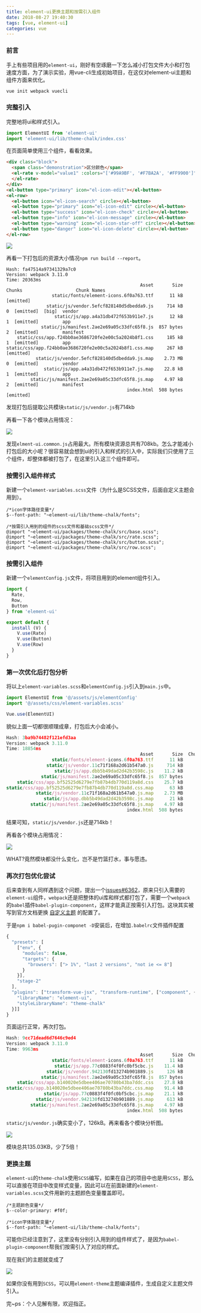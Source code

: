 ```yaml
---
title: element-ui更换主题和按需引入组件
date: 2018-08-27 19:40:30
tags: [vue, element-ui]
categories: vue
---
```


### 前言

手上有些项目用的`element-ui`，刚好有空琢磨一下怎么减小打包文件大小和打包速度方面，为了演示实验，用vue-cli生成初始项目，在这仅对element-ui主题和组件方面来优化。

```javascript
vue init webpack vuecli
```

### 完整引入

完整地将ui和样式引入。

```javascript
import ElementUI from 'element-ui'
import 'element-ui/lib/theme-chalk/index.css'
```


在页面简单使用三个组件，看看效果。

```html
<div class="block">
  <span class="demonstration">区分颜色</span>
  <el-rate v-model="value1" :colors="['#99A9BF', '#F7BA2A', '#FF9900']">
  </el-rate>
</div>
<el-button type="primary" icon="el-icon-edit"></el-button>
<el-row>
  <el-button icon="el-icon-search" circle></el-button>
  <el-button type="primary" icon="el-icon-edit" circle></el-button>
  <el-button type="success" icon="el-icon-check" circle></el-button>
  <el-button type="info" icon="el-icon-message" circle></el-button>
  <el-button type="warning" icon="el-icon-star-off" circle></el-button>
  <el-button type="danger" icon="el-icon-delete" circle></el-button>
</el-row>
```

![](/gb/element-ui更换主题和按需引入组件/0.bmp)

再看一下打包后的资源大小情况`npm run build --report`。

```
Hash: fa47514a97341329a7c0
Version: webpack 3.11.0
Time: 20363ms
                                                  Asset       Size  Chunks                    Chunk Names
                 static/fonts/element-icons.6f0a763.ttf      11 kB          [emitted]
               static/js/vendor.5efcf828140d5dbedda9.js     714 kB       0  [emitted]  [big]  vendor
                  static/js/app.a4a31db472f653b911e7.js      12 kB       1  [emitted]         app
             static/js/manifest.2ae2e69a05c33dfc65f8.js  857 bytes       2  [emitted]         manifest
    static/css/app.f24bb0ae3686720fe2e00c5a2024b8f1.css     185 kB       1  [emitted]         app
static/css/app.f24bb0ae3686720fe2e00c5a2024b8f1.css.map     267 kB          [emitted]
           static/js/vendor.5efcf828140d5dbedda9.js.map    2.73 MB       0  [emitted]         vendor
              static/js/app.a4a31db472f653b911e7.js.map    22.8 kB       1  [emitted]         app
         static/js/manifest.2ae2e69a05c33dfc65f8.js.map    4.97 kB       2  [emitted]         manifest
                                             index.html  508 bytes          [emitted]

```

发现打包后提取公共模块`static/js/vendor.js`有714kb

再看一下各个模块占用情况：

![](/gb/element-ui更换主题和按需引入组件/1.bmp)

发现`elment-ui.common.js`占用最大。所有模块资源总共有708kb。怎么才能减小打包后的大小呢？很容易就会想到ui的引入和样式的引入中，实际我们只使用了三个组件，却整体都被打包了，在这里引入这三个组件即可。

### 按需引入组件样式

新建一个`element-variables.scss`文件（为什么是SCSS文件，后面自定义主题会用到）。

```
/*icon字体路径变量*/
$--font-path: "~element-ui/lib/theme-chalk/fonts";

/*按需引入用到的组件的scss文件和基础scss文件*/
@import "~element-ui/packages/theme-chalk/src/base.scss";
@import "~element-ui/packages/theme-chalk/src/rate.scss";
@import "~element-ui/packages/theme-chalk/src/button.scss";
@import "~element-ui/packages/theme-chalk/src/row.scss";
```

### 按需引入组件

新建一个`elementConfig.js`文件，将项目用到的element组件引入。

```javascript
import {
  Rate,
  Row,
  Button
} from 'element-ui'

export default {
  install (V) {
    V.use(Rate)
    V.use(Button)
    V.use(Row)
  }
}
```

### 第一次优化后打包分析

将以上`element-variables.scss`和`elementConfig.js`引入到`main.js`中。

```javascript
import ElementUI from '@/assets/js/elementConfig'
import '@/assets/css/element-variables.scss'

Vue.use(ElementUI)
```

貌似上面一切都很顺理成章，打包后大小会减小。

```javascript
Hash: 3ba9b74482f121efd3aa
Version: webpack 3.11.0
Time: 18854ms
                                                  Asset       Size  Chunks                    Chunk Names
                 static/fonts/element-icons.6f0a763.ttf      11 kB          [emitted]
               static/js/vendor.11c71f168a2d61b547a0.js     714 kB       0  [emitted]  [big]  vendor
                  static/js/app.dbb5b49dad2d42b3598c.js    11.2 kB       1  [emitted]         app
             static/js/manifest.2ae2e69a05c33dfc65f8.js  857 bytes       2  [emitted]         manifest
    static/css/app.bf52525d6279e7fb87b4db770d119a8d.css    25.7 kB       1  [emitted]         app
static/css/app.bf52525d6279e7fb87b4db770d119a8d.css.map      63 kB          [emitted]
           static/js/vendor.11c71f168a2d61b547a0.js.map    2.73 MB       0  [emitted]         vendor
              static/js/app.dbb5b49dad2d42b3598c.js.map      21 kB       1  [emitted]         app
         static/js/manifest.2ae2e69a05c33dfc65f8.js.map    4.97 kB       2  [emitted]         manifest
                                             index.html  508 bytes          [emitted]
```

结果可知，`static/js/vendor.js`还是714kb！

再看各个模块占用情况：

![](/gb/element-ui更换主题和按需引入组件/2.bmp)

WHAT?竟然模块都没什么变化，岂不是竹篮打水，事与愿违。

### 再次打包优化尝试

后来查到有人同样遇到这个问题，提出一个[issues#6362](https://github.com/ElemeFE/element/issues/6362#issuecomment-323517538)，原来只引入需要的`element-ui`组件，`webpack`还是把整体的ui库和样式都打包了，需要一个`webpack`的`babel`插件`babel-plugin-component`，这样才能真正按需引入打包。这块其实被写到官方文档更换 [自定义主题](http://element-cn.eleme.io/#/zh-CN/component/custom-theme) 的配置了。

于是`npm i babel-pugin-componet -D`安装后，在增加`.babelrc`文件插件配置

```javascript
{
  "presets": [
    ["env", {
      "modules": false,
      "targets": {
        "browsers": ["> 1%", "last 2 versions", "not ie <= 8"]
      }
    }],
    "stage-2"
  ],
  "plugins": ["transform-vue-jsx", "transform-runtime", ["component", {
    "libraryName": "element-ui",
    "styleLibraryName": "theme-chalk"
  }]]
}
```

页面运行正常，再次打包。

```javascript
Hash: 9cc71dead6d7646c9ed4
Version: webpack 3.11.0
Time: 9963ms
                                                  Asset       Size  Chunks             Chunk Names
                 static/fonts/element-icons.6f0a763.ttf      11 kB          [emitted]
                  static/js/app.77c0883f4f0fc0bf5cbc.js    11.4 kB       0  [emitted]  app
               static/js/vendor.942130fd13274b901889.js     126 kB       1  [emitted]  vendor
             static/js/manifest.2ae2e69a05c33dfc65f8.js  857 bytes       2  [emitted]  manifest
    static/css/app.b140020e5dbee406ae70780b43ba7ddc.css    27.8 kB       0  [emitted]  app
static/css/app.b140020e5dbee406ae70780b43ba7ddc.css.map    91.4 kB          [emitted]
              static/js/app.77c0883f4f0fc0bf5cbc.js.map    21.1 kB       0  [emitted]  app
           static/js/vendor.942130fd13274b901889.js.map     613 kB       1  [emitted]  vendor
         static/js/manifest.2ae2e69a05c33dfc65f8.js.map    4.97 kB       2  [emitted]  manifest
                                             index.html  508 bytes          [emitted]

```

`static/js/vendor.js`确实变小了，126kB。再来看各个模块分析图。

![](/gb/element-ui更换主题和按需引入组件/3.bmp)

模块总共135.03KB，少了5倍！

### 更换主题

`element-ui`的`theme-chalk`使用`SCSS`编写，如果在自己的项目中也是用`SCSS`，那么可以直接在项目中改变样式变量，因此可以在前面新建的`element-variables.scss`文件用新的主题颜色变量覆盖即可。

```
/*主题颜色变量*/
$--color-primary: #f0f;

/*icon字体路径变量*/
$--font-path: "~element-ui/lib/theme-chalk/fonts";
```

可能你已经注意到了，这里没有分别引入用到的组件样式了，是因为`babel-plugin-component`帮我们按需引入了对应的样式。

现在我们的主题就变成了

![](/gb/element-ui更换主题和按需引入组件/4.bmp)

如果你没有用到`SCSS`，可以用`element-theme`主题编译插件，生成自定义主题文件引入。

完~ps：个人见解有限，欢迎指正。
